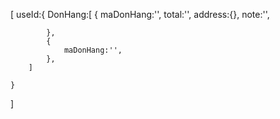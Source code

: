 [
useId:{
DonHang:[
{
maDonHang:'',
total:'',
address:{},
note:'',

            },
            {
                maDonHang:'',
            },
        ]

    }

]
